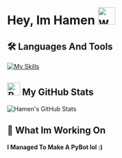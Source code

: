 # Hey, Im Hamen <img src="https://user-images.githubusercontent.com/72663882/171687151-bb31c996-c9d2-49c8-b593-734946893b23.gif" alt="waving hand gif" aria-hidden="true" width="40" />
## 🛠️ Languages And Tools
[![My Skills](https://skillicons.dev/icons?i=html,cpp,js,c,ruby,css,php,typescript,python,r,go,flask,rust,unrealengine,bootstrap)](#)
## <img src="https://raw.githubusercontent.com/Tarikul-Islam-Anik/Animated-Fluent-Emojis/master/Emojis/Travel%20and%20places/Rocket.png" alt="Rocket" width="30" height="30" />  My GitHub Stats

![Hamen's GitHub Stats](https://github-readme-stats.vercel.app/api?username=nohamen&show_icons=true&theme=neon)

## 🔭 What Im Working On

**I Managed To Make A PyBot lol :)**
